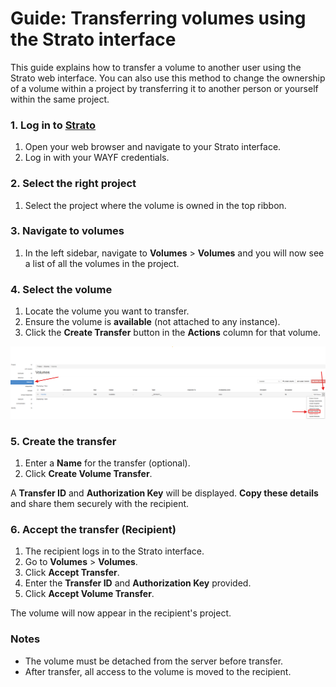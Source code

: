 # Guide: Transferring volumes using the Strato interface

This guide explains how to transfer a volume to another user using the Strato web interface. You can also use this method to change the ownership of a volume within a project by transferring it to another person or yourself within the same project.

### 1. Log in to [Strato](https://strato-new.claaudia.aau.dk/)

1. Open your web browser and navigate to your Strato interface.
2. Log in with your WAYF credentials.

### 2. Select the right project

1. Select the project where the volume is owned in the top ribbon.

### 3. Navigate to volumes

1. In the left sidebar, navigate to **Volumes** > **Volumes** and you will now see a list of all the volumes in the project.

### 4. Select the volume

1. Locate the volume you want to transfer.
2. Ensure the volume is **available** (not attached to any instance).
3. Click the **Create Transfer** button in the **Actions** column for that volume.

![Create Transfer button in Strato interface](../../assets/img/openstack/transfer-volumes_create%20transfer.png)

### 5. Create the transfer

1. Enter a **Name** for the transfer (optional).
2. Click **Create Volume Transfer**.

A **Transfer ID** and **Authorization Key** will be displayed. **Copy these details** and share them securely with the recipient.

### 6. Accept the transfer (Recipient)

1. The recipient logs in to the Strato interface.
2. Go to **Volumes** > **Volumes**.
3. Click **Accept Transfer**.
4. Enter the **Transfer ID** and **Authorization Key** provided.
5. Click **Accept Volume Transfer**.

The volume will now appear in the recipient's project.

### Notes

- The volume must be detached from the server before transfer.
- After transfer, all access to the volume is moved to the recipient.


